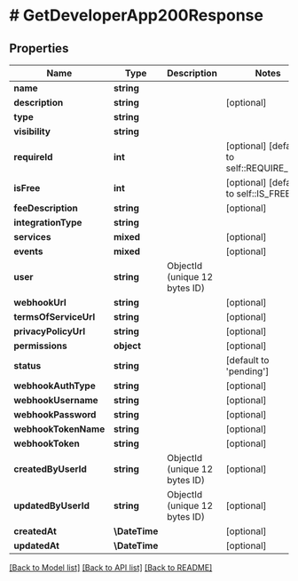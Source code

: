 # # GetDeveloperApp200Response

## Properties

Name | Type | Description | Notes
------------ | ------------- | ------------- | -------------
**name** | **string** |  |
**description** | **string** |  | [optional]
**type** | **string** |  |
**visibility** | **string** |  |
**requireId** | **int** |  | [optional] [default to self::REQUIRE_ID_0]
**isFree** | **int** |  | [optional] [default to self::IS_FREE_1]
**feeDescription** | **string** |  | [optional]
**integrationType** | **string** |  |
**services** | **mixed** |  | [optional]
**events** | **mixed** |  | [optional]
**user** | **string** | ObjectId (unique 12 bytes ID) |
**webhookUrl** | **string** |  | [optional]
**termsOfServiceUrl** | **string** |  | [optional]
**privacyPolicyUrl** | **string** |  | [optional]
**permissions** | **object** |  | [optional]
**status** | **string** |  | [default to 'pending']
**webhookAuthType** | **string** |  | [optional]
**webhookUsername** | **string** |  | [optional]
**webhookPassword** | **string** |  | [optional]
**webhookTokenName** | **string** |  | [optional]
**webhookToken** | **string** |  | [optional]
**createdByUserId** | **string** | ObjectId (unique 12 bytes ID) | [optional]
**updatedByUserId** | **string** | ObjectId (unique 12 bytes ID) | [optional]
**createdAt** | **\DateTime** |  | [optional]
**updatedAt** | **\DateTime** |  | [optional]

[[Back to Model list]](../../README.md#models) [[Back to API list]](../../README.md#endpoints) [[Back to README]](../../README.md)
